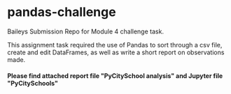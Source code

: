 # pandas-challenge
Baileys Submission Repo for Module 4 challenge task.


This assignment task required the use of Pandas to sort through a csv file, create
and edit DataFrames, as well as write a short report on observations made.

#### Please find attached report file "PyCitySchool analysis" and Jupyter file "PyCitySchools"